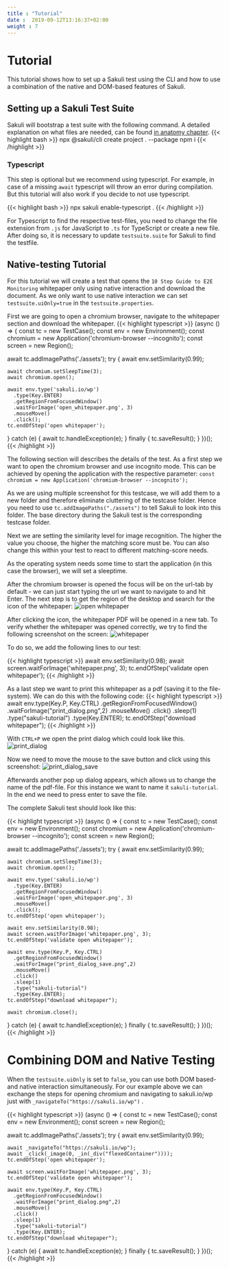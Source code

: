 ```yaml
---
title : "Tutorial"
date :  2019-09-12T13:16:37+02:00
weight : 7
---
```


# Tutorial

This tutorial shows how to set up a Sakuli test using the CLI and how to use a combination of the native and DOM-based
features of Sakuli.


## Setting up a Sakuli Test Suite

Sakuli will bootstrap a test suite with the following command. A detailed explanation on what files are needed, can be found
[in anatomy chapter](anatomy.md).
{{< highlight bash >}}
npx @sakuli/cli create project . --package
npm i
{{< /highlight >}}

### Typescript

This step is optional but we recommend using typescript. For example, in case of a missing `await` typescript will throw
an error during compilation. But this tutorial will also work if you decide to not use typescript.
 
{{< highlight bash >}}
npx sakuli enable-typescript .
{{< /highlight >}}

For Typescript to find the respective test-files, you need to change the file extension from `.js` for JavaScript to `.ts`
for TypeScript or create a new file. After doing so, it is necessary to update `testsuite.suite` for Sakuli to find the
testfile.

## Native-testing Tutorial

For this tutorial we will create a test that opens the `10 Step Guide to E2E Monitoring` whitepaper only using native interaction
and download the document. As we only want to use native interaction we can set `testsuite.uiOnly=true` in the `testsuite.properties`.

First we are going to open a chromium browser, navigate to the whitepaper section and download the whitepaper.
{{< highlight typescript >}}
(async () => {
  const tc = new TestCase();
  const env = new Environment();
  const chromium = new Application('chromium-browser --incognito');
  const screen = new Region();

  await tc.addImagePaths('./assets');
  try {
    await env.setSimilarity(0.99);

    await chromium.setSleepTime(3);
    await chromium.open();

    await env.type('sakuli.io/wp')
      .type(Key.ENTER)
      .getRegionFromFocusedWindow()
      .waitForImage('open_whitepaper.png', 3)
      .mouseMove()
      .click();
    tc.endOfStep('open whitepaper');

  } catch (e) {
    await tc.handleException(e);
  } finally {
    tc.saveResult();
  }
})();
{{< /highlight >}}

The following section will describes the details of the test. As a first step we want to open the chromium browser and 
use incognito mode. This can be achieved by opening the application with the respective parameter:
`const chromium = new Application('chromium-browser --incognito');`

As we are using multiple screenshot for this testcase, we will add them to a new folder and therefore eliminate cluttering of the
testcase folder. Hence you need to use `tc.addImagePaths("./assets")` to tell Sakuli to look into this folder. The base
directory during the Sakuli test is the corresponding testcase folder.

Next we are setting the similarity level for image recognition. The higher the value you choose, the higher the matching
score must be. You can also change this within your test to react to different matching-score needs.

As the operating system needs some time to start the application (in this case the browser), we will set a sleeptime.

After the chromium browser is opened the focus will be on the url-tab by default - we can just start typing the url we want to navigate to and hit Enter. The next step is to get the region of the desktop and search for the icon of the whitepaper:
![open whitepaper](/images/tutorial/open_whitepaper.png)

After clicking the icon, the whitepaper PDF will be opened in a new tab. To verify whether the whitepaper was opened
correctly, we try to find the following screenshot on the screen:
![whitepaper](/images/tutorial/whitepaper.png)

To do so, we add the following lines to our test:

{{< highlight typescript >}}
await env.setSimilarity(0.98);
await screen.waitForImage('whitepaper.png', 3);
tc.endOfStep('validate open whitepaper');
{{< /highlight >}}

As a last step we want to print this whitepaper as a pdf (saving it to the file-system). We can do this with the following code:
{{< highlight typescript >}}
await env.type(Key.P, Key.CTRL)
  .getRegionFromFocusedWindow()
  .waitForImage("print_dialog.png",2)
  .mouseMove()
  .click()
  .sleep(1)
  .type("sakuli-tutorial")
  .type(Key.ENTER);
tc.endOfStep("download whitepaper");
{{< /highlight >}}

With `CTRL+P` we open the print dialog which could look like this.
![print_dialog](/images/tutorial/print_dialog.png)

Now we need to move the mouse to the save button and click using this screenshot:
![print_dialog_save](/images/tutorial/print_dialog_save.png)

Afterwards another pop up dialog appears, which allows us to change the name of the pdf-file.
For this instance we want to name it `sakuli-tutorial`.
In the end we need to press enter to save the file.

The complete Sakuli test should look like this:

{{< highlight typescript >}}
(async () => {
  const tc = new TestCase();
  const env = new Environment();
  const chromium = new Application('chromium-browser --incognito');
  const screen = new Region();

  await tc.addImagePaths('./assets');
  try {
    await env.setSimilarity(0.99);

    await chromium.setSleepTime(3);
    await chromium.open();

    await env.type('sakuli.io/wp')
      .type(Key.ENTER)
      .getRegionFromFocusedWindow()
      .waitForImage('open_whitepaper.png', 3)
      .mouseMove()
      .click();
    tc.endOfStep('open whitepaper');

    await env.setSimilarity(0.98);
    await screen.waitForImage('whitepaper.png', 3);
    tc.endOfStep('validate open whitepaper');

    await env.type(Key.P, Key.CTRL)
      .getRegionFromFocusedWindow()
      .waitForImage("print_dialog_save.png",2)
      .mouseMove()
      .click()
      .sleep(1)
      .type("sakuli-tutorial")
      .type(Key.ENTER);
    tc.endOfStep("download whitepaper");

    await chromium.close();
  } catch (e) {
    await tc.handleException(e);
  } finally {
    tc.saveResult();
  }
})();
{{< /highlight >}}



# Combining DOM and Native Testing

When the `testsuite.uiOnly` is set to `false`, you can use both DOM based- and native interaction simultaneously. For our example above we can exchange the steps for opening chromium and navigating to sakuli.io/wp just with `_navigateTo("https://sakuli.io/wp")` .

{{< highlight typescript >}}
(async () => {
  const tc = new TestCase();
  const env = new Environment();
  const screen = new Region();

  await tc.addImagePaths('./assets');
  try {
    await env.setSimilarity(0.99);

    await _navigateTo("https://sakuli.io/wp");
    await _click(_image(0, _in(_div("flexedContainer"))));
    tc.endOfStep('open whitepaper');

    await screen.waitForImage('whitepaper.png', 3);
    tc.endOfStep('validate open whitepaper');

    await env.type(Key.P, Key.CTRL)
      .getRegionFromFocusedWindow()
      .waitForImage("print_dialog.png",2)
      .mouseMove()
      .click()
      .sleep(1)
      .type("sakuli-tutorial")
      .type(Key.ENTER);
    tc.endOfStep("download whitepaper");

  } catch (e) {
    await tc.handleException(e);
  } finally {
    tc.saveResult();
  }
})();
{{< /highlight >}}

